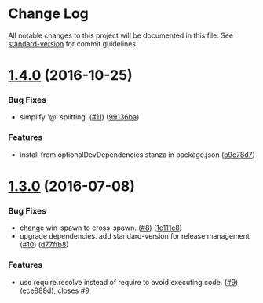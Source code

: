 # Change Log

All notable changes to this project will be documented in this file. See [standard-version](https://github.com/conventional-changelog/standard-version) for commit guidelines.

<a name="1.4.0"></a>
# [1.4.0](https://github.com/bcoe/optional-dev-dependency/compare/v1.3.0...v1.4.0) (2016-10-25)


### Bug Fixes

* simplify '@' splitting. ([#11](https://github.com/bcoe/optional-dev-dependency/issues/11)) ([99136ba](https://github.com/bcoe/optional-dev-dependency/commit/99136ba))


### Features

* install from optionalDevDependencies stanza in package.json ([b9c78d7](https://github.com/bcoe/optional-dev-dependency/commit/b9c78d7))



<a name="1.3.0"></a>
# [1.3.0](https://github.com/bcoe/optional-dev-dependency/compare/v1.1.0...v1.3.0) (2016-07-08)


### Bug Fixes

* change win-spawn to cross-spawn. ([#8](https://github.com/bcoe/optional-dev-dependency/issues/8)) ([1e111c8](https://github.com/bcoe/optional-dev-dependency/commit/1e111c8))
* upgrade dependencies. add standard-version for release management ([#10](https://github.com/bcoe/optional-dev-dependency/issues/10)) ([d77ffb8](https://github.com/bcoe/optional-dev-dependency/commit/d77ffb8))


### Features

* use require.resolve instead of require to avoid executing code. ([#9](https://github.com/bcoe/optional-dev-dependency/issues/9)) ([ece888d](https://github.com/bcoe/optional-dev-dependency/commit/ece888d)), closes [#9](https://github.com/bcoe/optional-dev-dependency/issues/9)
